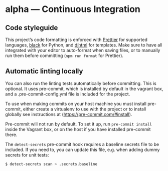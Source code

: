 # alpha — Continuous Integration

## Code styleguide

This project’s code formatting is enforced with [Prettier](https://prettier.io/) for supported languages, [black](https://github.com/psf/black) for Python, and [djhtml](https://github.com/rtts/djhtml) for templates. Make sure to have all integrated with your editor to auto-format when saving files, or to manually run them before committing (`npm run format` for Prettier).

## Automatic linting locally

You can also run the linting tests automatically before committing. This is optional. It uses pre-commit, which is installed by default in the vagrant box, and a .pre-commit-config.yml file is included for the project.

To use when making commits on your host machine you must install pre-commit, either create a virtualenv to use with the project or to install globally see instructions at (https://pre-commit.com/#install).

Pre-commit will not run by default. To set it up, run `pre-commit install` inside the Vagrant box, or on the host if you have installed pre-commit there.

The `detect-secrets` pre-commit hook requires a baseline secrets file to be included. If you need to, you can update this file, e.g. when adding dummy secrets for unit tests:

```bash
$ detect-secrets scan > .secrets.baseline
```
